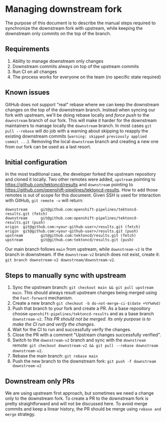 # Managing downstream fork

The purpose of this document is to describe the manual steps required to synchronize the downstream fork with upstream, while keeping the downstream only commits on the top of the branch.

## Requirements

1. Ability to manage downstream only changes
2. Downstream commits always on top of the upstream commits
3. Run CI on all changes
4. The process works for everyone on the team (no specific state required)

## Known issues

GitHub does not support "real" rebase where we can keep the downstream changes on the top of the downstream branch. Instead when syncing our fork with upstream, we'll be doing rebase locally and *force push* to the `downstream` branch of our fork. This will make it harder for the downstream maintainers to manage locally the `downstream` branch. In most cases `git pull --rebase` will do job with a warning about skipping to reapply the existing downstream commits (`warning: skipped previously applied commit ...`). Removing the local `downstream` branch and creating a new one from our fork can be used as a last resort.

## Initial configuration

In the most traditional case, the developer forked the upstream repository and cloned it locally. Two other remotes were added, `upstream` pointing to https://github.com/tektoncd/results and `downstream` pointing to https://github.com/openshift-pipelines/tektoncd-results. How to add those remotes is out of scope for this document. Given SSH is used for interaction with GitHub, `git remote -v` will return:

```
downstream      git@github.com:openshift-pipelines/tektoncd-results.git (fetch)
downstream      git@github.com:openshift-pipelines/tektoncd-results.git (push)
origin  git@github.com:<your-github-user>/results.git (fetch)
origin  git@github.com:<your-github-user>/results.git (push)
upstream        git@github.com:tektoncd/results.git (fetch)
upstream        git@github.com:tektoncd/results.git (push)
```

Our main branch follows `main` from upstream, while `downstream-v2` is the branch in downstream. If the `downstream-v2` branch does not exist, create it: `git branch downstream-v2 downstream/downstream-v2`.

## Steps to manually sync with upstream
1. Sync the upstream branch: `git checkout main && git pull upstream main`. This should always result upstream changes being merged using the `Fast-forward` mechanism.
2. Create a new branch `git checkout -b do-not-merge-ci-$(date +%Y%m%d)`
3. Push that branch to your fork and create a PR. As a base repository choose `openshift-pipelines/tektoncd-results` and as a base branch `downstream-v2`. *This PR should not be merged. Its only purpose is to make the CI run and verify the changes*.
4. Wait for the CI to run and successfully verify the changes.
5. Close the PR with a comment "Upstream changes successfully verified".
6. Switch to the `downstream-v2` branch and sync with the `downstream` remote: `git checkout downstream-v2 && git pull --rebase downstream downstream-v2`.
7. Rebase the main branch: `git rebase main`
8. Push the new branch to the downstream fork: `git push -f downstream downstream-v2`

## Downstream only PRs

We are using upstream first approach, but sometimes we need a change only to the downstream fork. To create a PR to the downstream fork is pretty straightforward and will not be discussed here. To avoid merge commits and keep a linear history, the PR should be merge using `rebase and merge` strategy.

